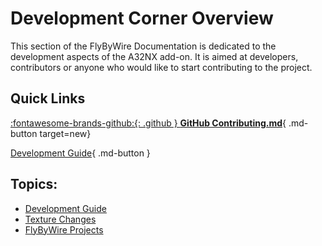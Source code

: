 # Development Corner Overview

This section of the FlyByWire Documentation is dedicated to the development aspects of the A32NX add-on. It is aimed at developers, contributors or anyone who would like to start contributing to the project.

## Quick Links


[:fontawesome-brands-github:{: .github } **GitHub Contributing.md**](https://github.com/flybywiresim/a32nx/blob/master/.github/Contributing.md){ .md-button target=new}

[Development Guide](development-guide.md){ .md-button }

##  Topics:

- [Development Guide](development-guide.md)
- [Texture Changes](texture-changes.md)
- [FlyByWire Projects](development-projects/)
